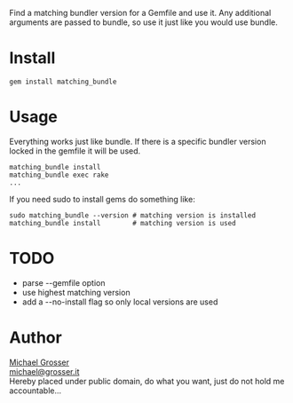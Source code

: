 Find a matching bundler version for a Gemfile and use it.
Any additional arguments are passed to bundle, so use it just like you would use bundle.

Install
=======
    gem install matching_bundle

Usage
=====
Everything works just like bundle.
If there is a specific bundler version locked in the gemfile it will be used.

    matching_bundle install
    matching_bundle exec rake
    ...

If you need sudo to install gems do something like:

    sudo matching_bundle --version # matching version is installed
    matching_bundle install        # matching version is used

TODO
====
 - parse --gemfile option
 - use highest matching version
 - add a --no-install flag so only local versions are used

Author
======
[Michael Grosser](http://grosser.it)<br/>
michael@grosser.it<br/>
Hereby placed under public domain, do what you want, just do not hold me accountable...
